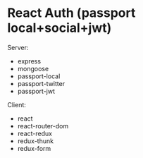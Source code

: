 # React Auth (passport local+social+jwt)

Server:
- express
- mongoose
- passport-local
- passport-twitter
- passport-jwt


Client: 
- react
- react-router-dom
- react-redux
- redux-thunk
- redux-form
